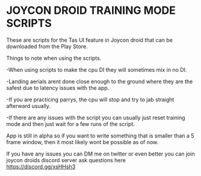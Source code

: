 # JOYCON DROID TRAINING MODE SCRIPTS

These are scripts for the Tas UI feature in Joycon droid that can be downloaded from the Play Store.

Things to note when using the scripts.

-When using scripts to make the cpu DI they will sometimes mix in no DI.

-Landing aerials arent done close enough to the ground where they are the safest due to latency issues with the app.

-If you are practicing parrys, the  cpu will stop and try to jab straight afterward usually.

-If there are any issues with the script you can usually just reset training mode and then just wait for a few runs of the script.

App is still in alpha so if you want to write something that is smaller than a 5 frame window, then it most likely wont be possible as of now.

If you have any issues you can DM me on twitter or even better you can join joycon droids discord server ask questions here https://discord.gg/xsHHsh3

